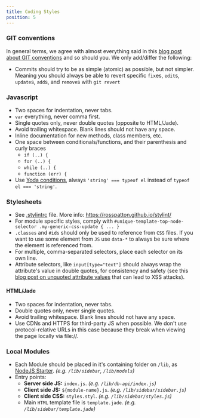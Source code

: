 ```yaml
---
title: Coding Styles
position: 5
---
```


### GIT conventions
In general terms, we agree with almost everything said in this [blog post about GIT conventions](https://medium.com/code-adventures/a940ee20862d) and so should you. We only add/differ the following:

* Commits should try to be as simple (atomic) as possible, but not simpler. Meaning you should always be able to revert specific `fix`es, `edit`s, `update`s, `add`s, and `remove`s with `git revert`

### Javascript

* Two spaces for indentation, never tabs.
* `var` everything, never comma first.
* Single quotes only, never double quotes (opposite to HTML/Jade).
* Avoid trailing whitespace. Blank lines should not have any space.
* Inline documentation for new methods, class members, etc.
* One space between conditionals/functions, and their parenthesis and curly braces
  * `if (..) {`
  * `for (..) {`
  * `while (..) {`
  * `function (err) {`
* Use [Yoda conditions](https://en.wikipedia.org/wiki/Yoda_conditions), always `'string' === typeof el` instead of `typeof el === 'string'`.

### Stylesheets

* See [.stylintrc](/.stylintrc) file. More info: https://rosspatton.github.io/stylint/
* For module specific styles, comply with `#unique-template-top-node-selector .my-generic-css-update { ... }`
* `.classes` and `#ids` should only be used to reference from `CSS` files. If you want to use some element from `JS` use `data-*` to always be sure where the element is referenced from.
* For multiple, comma-separated selectors, place each selector on its own line.
* Attribute selectors, like `input[type="text"]` should always wrap the attribute's value in double quotes, for consistency and safety (see this [blog post on unquoted attribute values](http://mathiasbynens.be/notes/unquoted-attribute-values) that can lead to XSS attacks).


#### HTML/Jade

* Two spaces for indentation, never tabs.
* Double quotes only, never single quotes.
* Avoid trailing whitespace. Blank lines should not have any space.
* Use CDNs and HTTPS for third-party JS when possible. We don't use protocol-relative URLs in this case because they break when viewing the page locally via file://.


### Local Modules

* Each Module should be placed in it's containing folder on `/lib`, as [NodeJS Starter](https://github.com/rickyrauch/nodejs-starter). _(e.g. `/lib/sidebar`, `/lib/models`)_
* Entry points:
  + **Server side JS:** `index.js`. _(e.g. `/lib/db-api/index.js`)_
  + **Client side JS:** `${module-name}.js`. _(e.g. `/lib/sidebar/sidebar.js`)_
  + **Client side CSS:** `styles.styl`. _(e.g. `/lib/sidebar/styles.js`)_
  + Main `HTML` template file is `template.jade`. _(e.g. `/lib/sidebar/template.jade`)_
